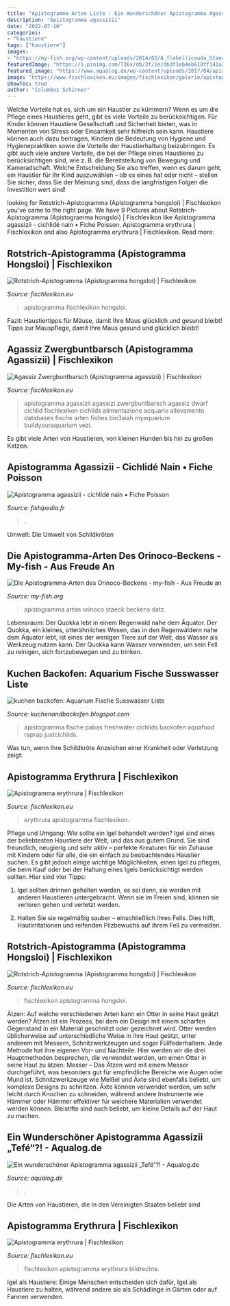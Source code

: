 ```yaml
---
title: "Apistogramma Arten Liste : Ein Wunderschöner Apistogramma Agassizii „tefé“?!"
description: "Apistogramma agassizii"
date: "2022-07-10"
categories:
- "haustiere"
tags: ["haustiere"]
images:
- "https://my-fish.org/wp-content/uploads/2014/02/A_flabellicauda_Staeck.jpg"
featuredImage: "https://i.pinimg.com/736x/db/3f/1e/db3f1eb4eb610ff141a24c3c8a3f27a7.jpg"
featured_image: "https://www.aqualog.de/wp-content/uploads/2017/04/apistogramma_resticulosa-mann3.jpg"
image: "https://www.fischlexikon.eu/images/fischlexikon/galerie/apistogramma-erythrura-01.jpg"
ShowToc: true
author: "Columbus Schinner"
---
```



Welche Vorteile hat es, sich um ein Haustier zu kümmern?
Wenn es um die Pflege eines Haustieres geht, gibt es viele Vorteile zu berücksichtigen. Für Kinder können Haustiere Gesellschaft und Sicherheit bieten, was in Momenten von Stress oder Einsamkeit sehr hilfreich sein kann. Haustiere können auch dazu beitragen, Kindern die Bedeutung von Hygiene und Hygienepraktiken sowie die Vorteile der Haustierhaltung beizubringen. Es gibt auch viele andere Vorteile, die bei der Pflege eines Haustieres zu berücksichtigen sind, wie z. B. die Bereitstellung von Bewegung und Kameradschaft. Welche Entscheidung Sie also treffen, wenn es darum geht, ein Haustier für Ihr Kind auszuwählen – ob es eines hat oder nicht – stellen Sie sicher, dass Sie der Meinung sind, dass die langfristigen Folgen die Investition wert sind!

	

		
looking for Rotstrich-Apistogramma (Apistogramma hongsloi) | Fischlexikon you've came to the right page. We have 9 Pictures about Rotstrich-Apistogramma (Apistogramma hongsloi) | Fischlexikon like Apistogramma agassizii - cichlidé nain • Fiche Poisson, Apistogramma erythrura | Fischlexikon and also Apistogramma erythrura | Fischlexikon. Read more:
		
    
## Rotstrich-Apistogramma (Apistogramma Hongsloi) | Fischlexikon

<img loading=lazy src="https://www.fischlexikon.eu/images/fischlexikon/galerie/apistogramma-hongsloi-03.jpg" onerror="this.onerror=null;this.src='https://tse1.mm.bing.net/th?id=OIP.bcl9VJ5AkCBtgD3Vgoj49wAAAA&amp;pid=15.1';" alt="Rotstrich-Apistogramma (Apistogramma hongsloi) | Fischlexikon">

_Source: fischlexikon.eu_

>apistogramma fischlexikon hongsloi. 

	

Fazit: Haustiertipps für Mäuse, damit Ihre Maus glücklich und gesund bleibt!
Tipps zur Mauspflege, damit Ihre Maus gesund und glücklich bleibt!

    
## Agassiz Zwergbuntbarsch (Apistogramma Agassizii) | Fischlexikon

<img loading=lazy src="http://www.fischlexikon.eu/images/fischlexikon/galerie/agassiz-zwergbuntbarsch-01.jpg" onerror="this.onerror=null;this.src='https://tse2.mm.bing.net/th?id=OIP.S4uUydARTntc0C3iHjCIVAHaFj&amp;pid=15.1';" alt="Agassiz Zwergbuntbarsch (Apistogramma agassizii) | Fischlexikon">

_Source: fischlexikon.eu_

>apistogramma agassizii agassizi zwergbuntbarsch agassiz dwarf cichlid fischlexikon cichlids alimentazione acquario allevamento databases fische arten fishes bin3aiah myaquarium buildyouraquarium vezi. 

	

Es gibt viele Arten von Haustieren, von kleinen Hunden bis hin zu großen Katzen.

    
## Apistogramma Agassizii - Cichlidé Nain • Fiche Poisson

<img loading=lazy src="https://www.fishipedia.fr/wp-content/uploads/2017/11/Apistogramma-agassizii.jpg" onerror="this.onerror=null;this.src='https://tse1.mm.bing.net/th?id=OIP.RiFVFCRKLexcSnPpgySuKwHaE7&amp;pid=15.1';" alt="Apistogramma agassizii - cichlidé nain • Fiche Poisson">

_Source: fishipedia.fr_

>. 

	

Umwelt: Die Umwelt von Schildkröten

    
## Die Apistogramma-Arten Des Orinoco-Beckens - My-fish - Aus Freude An

<img loading=lazy src="https://my-fish.org/wp-content/uploads/2014/02/A_flabellicauda_Staeck.jpg" onerror="this.onerror=null;this.src='https://tse2.mm.bing.net/th?id=OIP.lNyl-MDl2F-9FJ3SNBeAWQHaFb&amp;pid=15.1';" alt="Die Apistogramma-Arten des Orinoco-Beckens - my-fish - Aus Freude an">

_Source: my-fish.org_

>apistogramma arten orinoco staeck beckens datz. 

	

Lebensraum: Der Quokka lebt in einem Regenwald nahe dem Äquator.
Der Quokka, ein kleines, otterähnliches Wesen, das in den Regenwäldern nahe dem Äquator lebt, ist eines der wenigen Tiere auf der Welt, das Wasser als Werkzeug nutzen kann. Der Quokka kann Wasser verwenden, um sein Fell zu reinigen, sich fortzubewegen und zu trinken.

    
## Kuchen Backofen: Aquarium Fische Susswasser Liste

<img loading=lazy src="https://i.pinimg.com/736x/db/3f/1e/db3f1eb4eb610ff141a24c3c8a3f27a7.jpg" onerror="this.onerror=null;this.src='https://tse1.mm.bing.net/th?id=OIP.IEf4KRUaYWFX2xMZKL4A1wHaFx&amp;pid=15.1';" alt="kuchen backofen: Aquarium Fische Susswasser Liste">

_Source: kuchenandbackofen.blogspot.com_

>apistogramma fische pabas freshwater cichlids backofen aquafood raprap justcichlids. 

	

Was tun, wenn Ihre Schildkröte Anzeichen einer Krankheit oder Verletzung zeigt:

    
## Apistogramma Erythrura | Fischlexikon

<img loading=lazy src="https://www.fischlexikon.eu/images/fischlexikon/galerie/apistogramma-erythrura-04.jpg" onerror="this.onerror=null;this.src='https://tse3.mm.bing.net/th?id=OIP.Tw337B4VwCLr_irHCPXCIgHaE7&amp;pid=15.1';" alt="Apistogramma erythrura | Fischlexikon">

_Source: fischlexikon.eu_

>erythrura apistogramma fischlexikon. 

	

Pflege und Umgang: Wie sollte ein Igel behandelt werden?
Igel sind eines der beliebtesten Haustiere der Welt, und das aus gutem Grund. Sie sind freundlich, neugierig und sehr aktiv – perfekte Kreaturen für ein Zuhause mit Kindern oder für alle, die ein einfach zu beobachtendes Haustier suchen. Es gibt jedoch einige wichtige Möglichkeiten, einen Igel zu pflegen, die beim Kauf oder bei der Haltung eines Igels berücksichtigt werden sollten. Hier sind vier Tipps:
1) Igel sollten drinnen gehalten werden, es sei denn, sie werden mit anderen Haustieren untergebracht. Wenn sie im Freien sind, können sie verloren gehen und verletzt werden.

2) Halten Sie sie regelmäßig sauber – einschließlich ihres Fells. Dies hilft, Hautirritationen und reifenden Pilzbewuchs auf ihrem Fell zu vermeiden.

    
## Rotstrich-Apistogramma (Apistogramma Hongsloi) | Fischlexikon

<img loading=lazy src="https://www.fischlexikon.eu/images/fischlexikon/galerie/apistogramma-hongsloi.jpg" onerror="this.onerror=null;this.src='https://tse3.mm.bing.net/th?id=OIP.gaup10uVhxY7lwURzrdH9gAAAA&amp;pid=15.1';" alt="Rotstrich-Apistogramma (Apistogramma hongsloi) | Fischlexikon">

_Source: fischlexikon.eu_

>fischlexikon apistogramma hongsloi. 

	

Ätzen: Auf welche verschiedenen Arten kann ein Otter in seine Haut geätzt werden?
Ätzen ist ein Prozess, bei dem ein Design mit einem scharfen Gegenstand in ein Material geschnitzt oder gezeichnet wird. Otter werden üblicherweise auf unterschiedliche Weise in ihre Haut geätzt, unter anderem mit Messern, Schnitzwerkzeugen und sogar Füllfederhaltern. Jede Methode hat ihre eigenen Vor- und Nachteile. Hier werden wir die drei Hauptmethoden besprechen, die verwendet werden, um einen Otter in seine Haut zu ätzen: Messer – Das Ätzen wird mit einem Messer durchgeführt, was besonders gut für empfindliche Bereiche wie Augen oder Mund ist. Schnitzwerkzeuge wie Meißel und Äxte sind ebenfalls beliebt, um komplexe Designs zu schnitzen. Äxte können verwendet werden, um sehr leicht durch Knochen zu schneiden, während andere Instrumente wie Hämmer oder Hämmer effektiver für weichere Materialien verwendet werden können. Bleistifte sind auch beliebt, um kleine Details auf der Haut zu machen.

    
## Ein Wunderschöner Apistogramma Agassizii „Tefé“?! - Aqualog.de

<img loading=lazy src="https://www.aqualog.de/wp-content/uploads/2017/04/apistogramma_resticulosa-mann3.jpg" onerror="this.onerror=null;this.src='https://tse3.mm.bing.net/th?id=OIP.pBeiVPPjxm6lwRM31b7MfAHaE8&amp;pid=15.1';" alt="Ein wunderschöner Apistogramma agassizii „Tefé“?! - Aqualog.de">

_Source: aqualog.de_

>. 

	

Die Arten von Haustieren, die in den Vereinigten Staaten beliebt sind

    
## Apistogramma Erythrura | Fischlexikon

<img loading=lazy src="https://www.fischlexikon.eu/images/fischlexikon/galerie/apistogramma-erythrura-01.jpg" onerror="this.onerror=null;this.src='https://tse2.mm.bing.net/th?id=OIP.gKzQOlFtYCw4p0jL8JViBgAAAA&amp;pid=15.1';" alt="Apistogramma erythrura | Fischlexikon">

_Source: fischlexikon.eu_

>fischlexikon apistogramma erythrura bildrechte. 

	

Igel als Haustiere: Einige Menschen entscheiden sich dafür, Igel als Haustiere zu halten, während andere sie als Schädlinge in Gärten oder auf Farmen verwenden.

